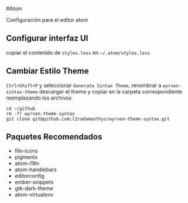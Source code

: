 #Atom

Configuración para el editor atom

## Configurar interfaz UI

copiar el contenido de `styles.less` en `~/.atom/styles.less`

## Cambiar Estilo Theme

`Ctrl+Shift+P` y seleccionar `Generate Sintax Theme`, renombrar a `wyrven-sintax-theme` descargar el theme y copiar en la carpeta correspondiente reemplazando los archivos

    cd ~/github
    rm -fr wyrven-theme-syntax
    git clone git@github.com:l2radamanthys/wyrven-theme-syntax.git

## Paquetes Recomendados

* file-icons
* pigments
* atom-i18n
* atom-handlebars
* editorconfig
* ember-snippets
* gtk-dark-theme
* atom-virtualenv
